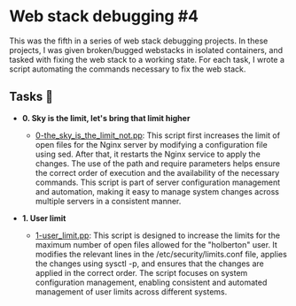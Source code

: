 # Web stack debugging #4

This was the fifth in a series of web stack debugging projects. In these
projects, I was given broken/bugged webstacks in isolated containers,
and tasked with fixing the web stack to a working state. For each
task, I wrote a script automating the commands necessary to fix the
web stack.

## Tasks :page_with_curl:

* **0. Sky is the limit, let's bring that limit higher**
  * [0-the_sky_is_the_limit_not.pp](./0-the_sky_is_the_limit_not.pp): This script first increases the limit of open files for the Nginx server by modifying a configuration file using sed. After that, it restarts the Nginx service to apply the changes. The use of the path and require parameters helps ensure the correct order of execution and the availability of the necessary commands. This script is part of server configuration management and automation, making it easy to manage system changes across multiple servers in a consistent manner.

* **1. User limit**
  * [1-user_limit.pp](./1-user_limit.pp): This script is designed to increase the limits for the maximum number of open files allowed for the "holberton" user. It modifies the relevant lines in the /etc/security/limits.conf file, applies the changes using sysctl -p, and ensures that the changes are applied in the correct order. The script focuses on system configuration management, enabling consistent and automated management of user limits across different systems.
